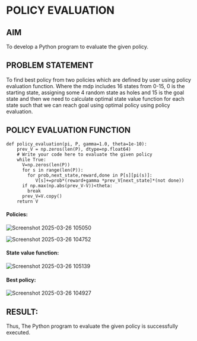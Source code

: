 # POLICY EVALUATION

## AIM
To develop a Python program to evaluate the given policy.

## PROBLEM STATEMENT
To find best policy from two policies which are defined by user using policy evaluation function. Where the mdp includes 16 states from 0-15, 0 is the starting state, assigning some 4 random state as holes and 15 is the goal state and then we need to calculate optimal state value function for each state such that we can reach goal using optimal policy using policy evaluation.

## POLICY EVALUATION FUNCTION
```
def policy_evaluation(pi, P, gamma=1.0, theta=1e-10):
    prev_V = np.zeros(len(P), dtype=np.float64)
    # Write your code here to evaluate the given policy
    while True:
      V=np.zeros(len(P))
      for s in range(len(P)):
        for prob,next_state,reward,done in P[s][pi(s)]:
           V[s]+=prob*(reward+gamma *prev_V[next_state]*(not done))
      if np.max(np.abs(prev_V-V))<theta:
        break
      prev_V=V.copy()
    return V
```


#### Policies:
![Screenshot 2025-03-26 105050](https://github.com/user-attachments/assets/09641909-b6c3-468a-bf79-c078d1c65566)


![Screenshot 2025-03-26 104752](https://github.com/user-attachments/assets/1c747667-db7c-4bc5-a7ba-dcc541414f13)

#### State value function:
![Screenshot 2025-03-26 105139](https://github.com/user-attachments/assets/eb2d2d40-51a8-461b-8891-0ae170e41d23)

#### Best policy:

![Screenshot 2025-03-26 104927](https://github.com/user-attachments/assets/bc59ba3c-e20c-44a7-b27a-ffb1984a5c31)

## RESULT:
Thus, The Python program to evaluate the given policy is successfully executed.
